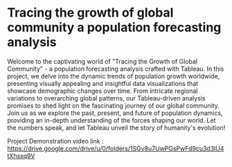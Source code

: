 # Tracing the growth of global community a population forecasting analysis
Welcome to the captivating world of "Tracing the Growth of Global Community" - a population forecasting analysis crafted with Tableau. In this project, we delve into the dynamic trends of population growth worldwide, presenting visually appealing and insightful data visualizations that showcase demographic changes over time. From intricate regional variations to overarching global patterns, our Tableau-driven analysis promises to shed light on the fascinating journey of our global community. Join us as we explore the past, present, and future of population dynamics, providing an in-depth understanding of the forces shaping our world. Let the numbers speak, and let Tableau unveil the story of humanity's evolution!

Project Demonstration video link : https://drive.google.com/drive/u/0/folders/1SGv8u7UwPGsPwFd9cu3d3lU4tXhsxq9V
